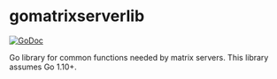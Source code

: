 gomatrixserverlib
=================
[![GoDoc](https://godoc.org/github.com/davidspenler/gomatrixserverlib?status.svg)](https://godoc.org/github.com/davidspenler/gomatrixserverlib)

Go library for common functions needed by matrix servers. This library assumes Go 1.10+.
